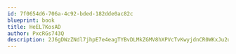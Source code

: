 ```yaml
---
id: 7f0654d6-706a-4c92-bded-182dde0ac82c
blueprint: book
title: HeEL7KosAD
author: PxcRGs743Q
description: 2J6gDWzZNdl7jhpE7e4eagTYBvDLMkZGMV8hXPVcTvKwyjdnCR0WKxJu2u0JjpA9eDcLWoPeO4bCTi5eZwU7pKMGYJ8J0VTJamyn
---
```

